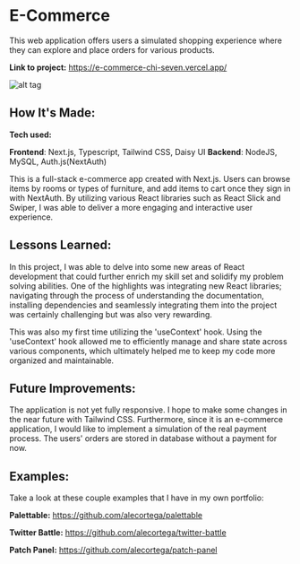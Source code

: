 # E-Commerce


This web application offers users a simulated shopping experience where they can explore and place orders for various products.

**Link to project:** https://e-commerce-chi-seven.vercel.app/

![alt tag](http://placecorgi.com/1200/650)

## How It's Made:

**Tech used:** 

**Frontend**: Next.js, Typescript, Tailwind CSS, Daisy UI
**Backend**: NodeJS, MySQL, Auth.js(NextAuth)

This is a full-stack e-commerce app created with Next.js. Users can browse items by rooms or types of furniture, and add items to cart once they sign in with NextAuth. By utilizing various React libraries such as React Slick and Swiper, I was able to deliver a more engaging and interactive user experience. 

## Lessons Learned:

In this project, I was able to delve into some new areas of React development that could further enrich my skill set and solidify my problem solving abilities. One of the highlights was integrating new React libraries; navigating through the process of understanding the documentation, installing dependencies and seamlessly integrating them into the project was certainly challenging but was also very rewarding. 

This was also my first time utilizing the 'useContext' hook. Using the 'useContext' hook allowed me to efficiently manage and share state across various components, which ultimately helped me to keep my code more organized and maintainable.

## Future Improvements:

The application is not yet fully responsive. I hope to make some changes in the near future with Tailwind CSS. Furthermore, since it is an e-commerce application, I would like to implement a simulation of the real payment process. The users' orders are stored in database without a payment for now. 

## Examples:
Take a look at these couple examples that I have in my own portfolio:

**Palettable:** https://github.com/alecortega/palettable

**Twitter Battle:** https://github.com/alecortega/twitter-battle

**Patch Panel:** https://github.com/alecortega/patch-panel


